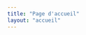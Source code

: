 ```yaml
---
title: "Page d'accueil"
layout: "accueil"
---
```


<!-- [Contactez moi](/contact/ "Contactez moi")
{.btn} -->